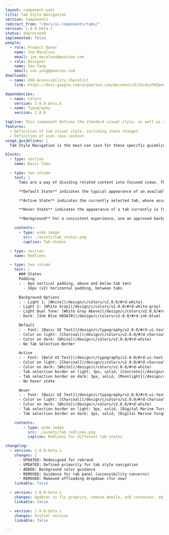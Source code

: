 ```yaml
---
layout: component-yaml
title: Tab Style Navigation
section: Components
redirect_from: "/docs/ui-components/tabs/"
version: 2.0.0-beta.1
status: deprecated
implemented: false
people:
  - role: Product Owner
    name: Joe Macaluso
    email: joe.macaluso@pearson.com
  - role: Designer
    name: Van Yang
    email: van.yang@pearson.com
downloads:
  - name: UXD Accessibility Checklist
    link: https://docs.google.com/a/pearson.com/document/d/19r4uvPAZpmXRwT_krIr9MqHLYC-Vgjah2kPDi9PYaQA/edit?usp=sharing

dependencies:
  - name: Colors
    version: 2.0.0-beta.6
  - name: Typography
    version: 2.0.0

tagline: This component defines the standard visual style, as well as some basic behavior for tab style navigation.
features:
  - Definition of tab visual style, including state changes
  - Definition of uses case context
usage_guidelines: |
  Tab Style Navigation is the main use case for these specific guidelines - where "navigation" refers to changing a page's primary contents. Changing what contents to display can be done either by linking to a separate page or showing the associated content without leaving the current page. For additional tab needs not pertaining to navigation style, visual style should be copied but not on the same page as traditional tab style navigation.

blocks:
  - type: section
    name: Basic Tabs

  - type: two column
    text: |
      Tabs are a way of dividing related content into focused views. They can be used as high level navigation, or to quickly switch between something like groups of content or aspects of a single textbook. Tabs may be used on an entire page or sub sections of a page. In most cases, they should be located above the content or views they're dividing.  

      **Default State** indicates the typical appearance of an available, but not selected tab

      **Active State** indicates the currently selected tab, whose associated content is currently being displayed

      **Hover State** indicates the appearance of a tab currently in focus

      **Background** For a consistent experience, use an approved background color combination. Always choose based on your specific needs, but single color backgrounds tend to be best for navigating __inline contents__ where as dual tone backgrounds tend to be best for navigating __page level contents__. Maintain the aesthetics of simplicity with generous padding, especially if you use a single color background.

    contents:
      - type: wide image
        src: ./assets/tab_states.png
        caption: Tab states

  - type: section
    name: Redlines

  - type: two column
    text: |
      ### States
      Padding
      : - 8px vertical padding, above and below tab text
        - 16px (x2) horizontal padding, between tabs

      Background Options
      : - Light 1: [White](/design/c/colors/v2.0.0/#rd-white)
      - Light 2: [White Gray](/design/c/colors/v2.0.0/#rd-white-gray)
      - Light Dual Tone: [White Gray Above](/design/c/colors/v2.0.0/#rd-white-gray) + [Moonlight Bottom Border](/design/c/colors/v2.0.0/#rd-moonlight) (1px solid, 100% page width)
      - Dark: [Ink Blue 005A70](/design/c/colors/v2.0.0/#rd-ink-blue)

      Default
      : - Font: [Basic UI Text](/design/c/typography/v2.0.0/#rd-ui-text-basic)
      - Color on light: [Charcoal](/design/c/colors/v2.0.0/#rd-charcoal)
      - Color on dark: [White](/design/c/colors/v2.0.0/#rd-white)
      - No Tab Selection Border

      Active
      : - Font: [Bold UI Text](/design/c/typography/v2.0.0/#rd-ui-text-bold)
      - Color on light: [Charcoal](/design/c/colors/v2.0.0/#rd-charcoal)
      - Color on dark: [White](/design/c/colors/v2.0.0/#rd-white)
      - Tab selection border on light: 3px, solid, [Concrete](/design/c/colors/v2.0.0/#rd-concrete)
      - Tab selection border on dark: 3px, solid, [Moonlight](/design/c/colors/v2.0.0/#rd-digital-marine-turquoise),
      - No hover state

      Hover
      : - Font: [Basic UI Text](/design/c/typography/v2.0.0/#rd-ui-text-basic)
      - Color on light: [Charcoal](/design/c/colors/v2.0.0/#rd-charcoal)
      - Color on dark: [White](/design/c/colors/v2.0.0/#rd-white)
      - Tab selection border on light: 3px, solid, [Digital Marine Turquoise](/design/c/colors/v2.0.0/#rd-digital-marine-turquoise)
      - Tab selection border on dark: 3px, solid, [Digital Marine Turquoise](/design/c/colors/v2.0.0/#rd-digital-marine-turquoise),Opacity 0.8      

    contents:
        - type: wide image
          src: ./assets/tab_redlines.png
          caption: Redlines for different tab states

changelog:
  - version: 2.0.0-beta.1
    changes: |
      - UPDATED: Redesigned for rebrand
      - UPDATED: Defined primarily for tab style navigation
      - ADDED: Background color guidance
      - REMOVED: Guidance for tab panel (accessibility concerns)
      - REMOVED: Removed offloading dropdown (for now)
    linkable: false

  - version: 1.0.0-beta.2
    changes: Updates to fix graphics, remove mobile, add container, adjust redlines, and shuffle.
    linkable: false

  - version: 1.0.0-beta.1
    changes: Initial version
    linkable: false

---
```

